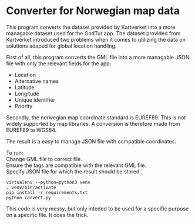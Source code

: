# Converter for Norwegian map data
This program converts the dataset provided by Kartverket into a more managable dataset used for the GodTur app. The dataset provided from Kartverket introduced two problems when it comes to utilizing the data on solutions adaped for global location handling.
 
First of all, this program converts the GML file into a more managable JSON file with only the relevant fields for the app:
- Location
- Alternative names
- Latitude
- Longitude
- Unique identifier
- Priority

Secondly, the norwegian map coordinate standard is EUREF89. This is not widely supported by map libraries. A conversion is therefore made from EUREF89 to WGS84.

The result is a easy to manage JSON file with compatible coordinates.


To run:  
Change GML file to correct file.  
Ensure the tags are compatible with the relevant GML file.  
Specify JSON file for which the result should be stored..  
```
virtualenv --python=python3 venv
. venv/bin/activate
pip install -r requirements.txt
python convert.py
```


This code is very messy, but only inteded to be used for a specific purpose on a specific file. It does the trick.